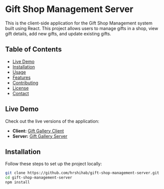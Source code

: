 
# Gift Shop Management Server

This is the client-side application for the Gift Shop Management system built using React. This project allows users to manage gifts in a shop, view gift details, add new gifts, and update existing gifts.

## Table of Contents

- [Live Demo](#live-demo)
- [Installation](#installation)
- [Usage](#usage)
- [Features](#features)
- [Contributing](#contributing)
- [License](#license)
- [Contact](#contact)

## Live Demo

Check out the live versions of the application:

- **Client:** [Gift Gallery Client](https://gift-gallery-three.vercel.app/)
- **Server:** [Gift Gallery Server](https://gift-gallery-server.vercel.app/)

## Installation

Follow these steps to set up the project locally:

```bash
git clone https://github.com/hrshihab/gift-shop-management-server.git
cd gift-shop-management-server
npm install
